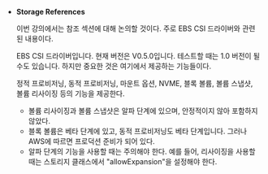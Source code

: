 - **Storage References**
    
    
    이번 강의에서는 참조 섹션에 대해 논의할 것이다. 주로 EBS CSI 드라이버와 관련된 내용이다.
    
    EBS CSI 드라이버입니다. 현재 버전은 V0.5.0입니다. 테스트할 때는 1.0 버전이 될 수도 있습니다. 하지만 중요한 것은 여기에서 제공하는 기능들이다.
    
    정적 프로비저닝, 동적 프로비저닝, 마운트 옵션, NVME, 블록 볼륨, 볼륨 스냅샷, 볼륨 리사이징 등의 기능을 제공한다. 
    
    - 볼륨 리사이징과 볼륨 스냅샷은 알파 단계에 있으며, 안정적이지 않아 포함하지 않았다.
    - 블록 볼륨은 베타 단계에 있고, 동적 프로비저닝도 베타 단계입니다. 그러나 AWS에 따르면 프로덕션 준비가 되어 있다.
    - 알파 단계의 기능을 사용할 때는 주의해야 한다. 예를 들어, 리사이징을 사용할 때는 스토리지 클래스에서 "allowExpansion"을 설정해야 한다.
